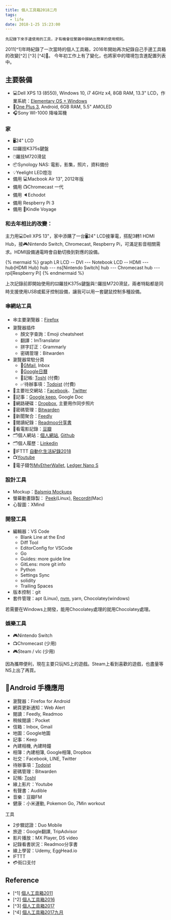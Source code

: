 ```yaml
---
title: 個人工具箱2018二月
tags:
  - life
date: 2018-1-25 15:23:00
---
```


`先記錄下來手邊使用的工具，才有機會從繁雜中歸納出簡單的使用規則。`

2011[^1]年時紀錄了一次當時的個人工具箱，2016年開始再次紀錄自己手邊工具箱的改變[^2] [^3] [^4]🤹。
今年初工作上有了變化，也將家中的環境包含進配置列表中。

## 主要裝備

* :computer:Dell XPS 13 (8550), Windows 10, i7 4GHz x4, 8GB RAM, 13.3" LCD，作業系統：[Elementary OS + Windows](https://blog.gasolin.idv.tw/2017/10/25/xps13-elementary-os/)
* :iphone:[One Plus 3](https://oneplus.net/global/3), Android, 6GB RAM, 5.5" AMOLED
* :headphones:Sony WI-1000 降噪耳機

### 家

* :desktop_computer:24" LCD
* :keyboard:羅技K375s鍵盤
* :computer_mouse:羅技M720滑鼠
* :package:Synology NAS: 電影，影集，照片，資料備份
* :bulb:Yeelight LED燈泡
* 備用 :computer:Macbook Air 13", 2012年版
* 備用 :tv:Chromecast 一代
* 備用 :speaker:Echodot
* 備用 Respberry Pi 3
* 備用 :orange_book:Kindle Voyage

### 和去年相比的改變：

主力用:computer:Dell XPS 13"，家中添購了一台:desktop_computer:24" LCD接筆電，搭配3轉1 HDMI Hub，接🎮Nintendo Switch, Chromecast, Respberry Pi，可滿足影音相關需求。HDMI設備通電時會自動切換到對應的設備。

{% mermaid %}
graph LR
LCD -- DVI --- Notebook
LCD -- HDMI --- hub{HDMI Hub}
hub --- ns[Nintendo Switch]
hub --- Chromecast
hub --- rpi[Respberry Pi]
{% endmermaid %}

上次記錄前即開始使用的:keyboard:羅技K375s鍵盤與:computer_mouse:羅技M720滑鼠，兩者特點都是同時支援使用USB或藍牙控制設備，讓我可以用一套鍵鼠控制多種設備。

### :spider_web:網站工具

* :spider_web:主要瀏覽器：[Firefox](https://www.mozilla.org/en-US/firefox/products/)
* 瀏覽器插件
  - 顏文字查詢：Emoji cheatsheet
  - 翻譯：ImTranslator
  - 拼字訂正：Grammarly
  - 密碼管理：Bitwarden
* 瀏覽器常駐分頁
  - :email:[GMail](http://mail.google.com/), Inbox
  - :calendar:[Google日曆](http://www.google.com/calendar)
  - 📒記帳: [Toshl](https://toshl.com) (付費)
  - ✅待辦事項：[Todoist](https://todoist.com/) (付費)
* :busts_in_silhouette:主要社交網站：[Facebook](http://www.facebook.com/)、[Twitter](https://twitter.com/gasolin)
* :memo:記事：[Google keep](http://keep.google.com/), Google Doc
* :floppy_disk:網路硬碟：[Dropbox](http://www.dropbox.com/), 主要用作同步照片
* 🔑密碼管理：[Bitwarden](https://www.bitwarden.com/)
* :newspaper:新聞聚合：[Feedly](https://feedly.com/)
* :blue_book:閱讀紀錄：[Readmoo分享書](https://share.readmoo.com/mooer/lifaicqb9/bookshelf/gasolin/read)
* :movie_camera:看電影記錄：[豆瓣](http://www.douban.com/)
* :card_index_dividers:個人網站：[個人網站](http://www.gasolin.idv.tw), [Github](https://github.com/gasolin/blog/)
* :card_index_dividers:個人履歷：[Linkedin](https://www.linkedin.com/in/fredglin/)
* :link:IFTTT [自動化生活紀錄2018](https://blog.gasolin.idv.tw/2018/01/26/personal-automation-in-2018/)
* :tv:[Youtube](https://www.youtube.com/)
* :purse:電子錢包[MyEtherWallet](https://www.myetherwallet.com/), [Ledger Nano S](https://blog.gasolin.idv.tw/2017/12/26/setup_ledger_nano_on_linux/)


### 設計工具

* Mockup：[Balsmiq Mockups](http://www.balsamiq.com/products/mockups)
* 螢幕動畫錄製： [Peek](https://github.com/phw/peek)(Linux), [Recordit](http://www.recordit.co/)(Mac)
* 心智圖：XMind

### 開發工具

* 編輯器：VS Code
  - Blank Line at the End
  - Diff Tool
  - EditorConfig for VSCode
  - Go
  - Guides: more guide line
  - GitLens: more git info
  - Python
  - Settings Sync
  - solidity
  - Trailing Spaces
* 版本控制：git
* 套件管理：apt (Linux), [nvm](https://github.com/creationix/nvm), yarn, Chocolatey(windows)

若需要在Windows上開發，能用Chocolatey處理的就用Chocolatey處理。

### 娛樂工具

* 🎮Nintendo Switch
* :tv:Chromecast (少用)
* 🎮Steam / vlc (少用)

因為攜帶便利，現在主要只玩NS上的遊戲。Steam上看到喜歡的遊戲，也盡量等NS上出了再買。

## :iphone:Android 手機應用
* 瀏覽器：Firefox for Android
* 網頁更新通知：Web Alert
* 閱讀：Feedly, Readmoo
* 稍候閱讀：Pocket
* 信箱：Inbox, Gmail
* 地圖：Google地圖
* 記事：Keep
* 內建相機, 內建時鐘
* 相簿：內建相簿, Google相簿, Dropbox
* 社交：Facebook, LINE, Twitter
* 待辦事項：[Todoist](https://play.google.com/store/apps/details?id=com.todoist)
* 密碼管理：Bitwarden
* 記帳: [Toshl](https://play.google.com/store/apps/details?id=com.thirdframestudios.android.expensoor)
* 線上影片：Youtube
* 有聲書：Audible
* 音樂：豆瓣FM
* 健康：小米運動, Pokemon Go, 7Min workout

工具

* 2步驟認證：Duo Mobile
* 旅遊：Google翻譯, TripAdvisor
* 影片播放：MX Player, DS video
* 記錄看書狀況：Readmoo分享書
* 線上學習：Udemy, EggHead.io
* IFTTT
* 💳街口支付

## Reference

* [^1] [個人工具箱2011](https://blog.gasolin.idv.tw/2013/01/02/%E5%80%8B%E4%BA%BA%E5%B7%A5%E5%85%B7%E7%AE%B12011/)
* [^2] [個人工具箱2016](https://blog.gasolin.idv.tw/2016/12/19/tooling-in-2016/)
* [^3] [個人工具箱2017](https://blog.gasolin.idv.tw/2017/02/02/tooling-in-2017/)
* [^4] [個人工具箱2017九月](https://blog.gasolin.idv.tw/2017/02/02/tooling-in-2017-sep/)
